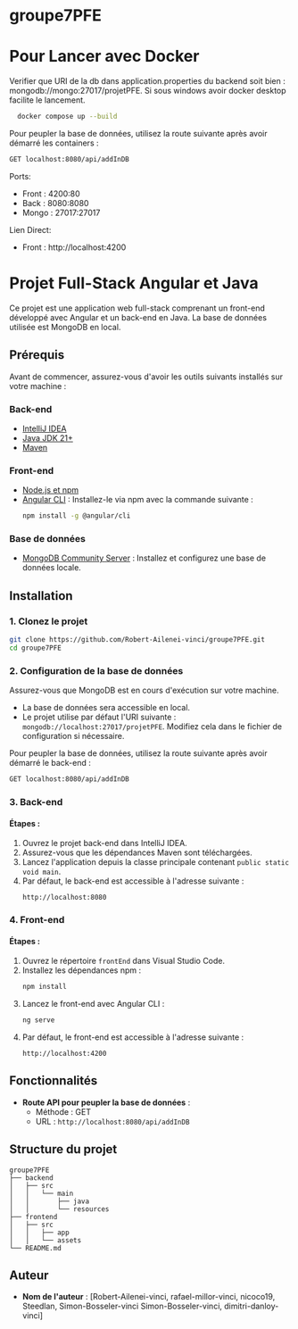 # groupe7PFE

# Pour Lancer avec Docker
Verifier que URI de la db dans application.properties du backend soit bien : mongodb://mongo:27017/projetPFE.
Si sous windows avoir docker desktop facilite le lancement.
```bash
  docker compose up --build
  ```

Pour peupler la base de données, utilisez la route suivante après avoir démarré les containers :
```bash
GET localhost:8080/api/addInDB
```
Ports:
   - Front : 4200:80
   - Back : 8080:8080
   - Mongo : 27017:27017

Lien Direct:
   - Front : http://localhost:4200

# Projet Full-Stack Angular et Java

Ce projet est une application web full-stack comprenant un front-end développé avec Angular et un back-end en Java. La base de données utilisée est MongoDB en local.

## Prérequis

Avant de commencer, assurez-vous d'avoir les outils suivants installés sur votre machine :

### Back-end
- [IntelliJ IDEA](https://www.jetbrains.com/idea/)
- [Java JDK 21+](https://www.oracle.com/java/technologies/downloads/)
- [Maven](https://maven.apache.org/)

### Front-end
- [Node.js et npm](https://nodejs.org/)
- [Angular CLI](https://angular.io/cli) : Installez-le via npm avec la commande suivante :
  ```bash
  npm install -g @angular/cli
  ```

### Base de données
- [MongoDB Community Server](https://www.mongodb.com/try/download/community) : Installez et configurez une base de données locale.

## Installation

### 1. Clonez le projet

```bash
git clone https://github.com/Robert-Ailenei-vinci/groupe7PFE.git
cd groupe7PFE
```

### 2. Configuration de la base de données

Assurez-vous que MongoDB est en cours d'exécution sur votre machine.

- La base de données sera accessible en local.
- Le projet utilise par défaut l'URI suivante : `mongodb://localhost:27017/projetPFE`. Modifiez cela dans le fichier de configuration si nécessaire.

Pour peupler la base de données, utilisez la route suivante après avoir démarré le back-end :
```bash
GET localhost:8080/api/addInDB
```

### 3. Back-end

#### Étapes :
1. Ouvrez le projet back-end dans IntelliJ IDEA.
2. Assurez-vous que les dépendances Maven sont téléchargées.
3. Lancez l'application depuis la classe principale contenant `public static void main`.
4. Par défaut, le back-end est accessible à l'adresse suivante :
   ```
   http://localhost:8080
   ```

### 4. Front-end

#### Étapes :
1. Ouvrez le répertoire `frontEnd` dans Visual Studio Code.
2. Installez les dépendances npm :
   ```bash
   npm install
   ```
3. Lancez le front-end avec Angular CLI :
   ```bash
   ng serve
   ```
4. Par défaut, le front-end est accessible à l'adresse suivante :
   ```
   http://localhost:4200
   ```

## Fonctionnalités

- **Route API pour peupler la base de données** :
  - Méthode : GET
  - URL : `http://localhost:8080/api/addInDB`

## Structure du projet

```
groupe7PFE
├── backend
│   ├── src
│   │   └── main
│   │       ├── java
│   │       └── resources
├── frontend
│   ├── src
│   │   ├── app
│   │   └── assets  
└── README.md
```

## Auteur

- **Nom de l'auteur** : [Robert-Ailenei-vinci, rafael-millor-vinci, nicoco19, Steedlan, Simon-Bosseler-vinci
Simon-Bosseler-vinci, dimitri-danloy-vinci]

